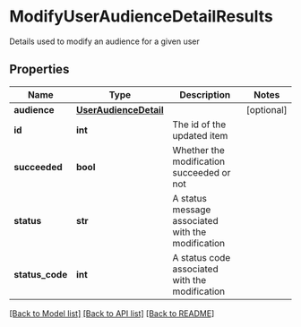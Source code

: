 # ModifyUserAudienceDetailResults

Details used to modify an audience for a given user
## Properties
Name | Type | Description | Notes
------------ | ------------- | ------------- | -------------
**audience** | [**UserAudienceDetail**](UserAudienceDetail.md) |  | [optional] 
**id** | **int** | The id of the updated item | 
**succeeded** | **bool** | Whether the modification succeeded or not | 
**status** | **str** | A status message associated with the modification | 
**status_code** | **int** | A status code associated with the modification | 

[[Back to Model list]](../README.md#documentation-for-models) [[Back to API list]](../README.md#documentation-for-api-endpoints) [[Back to README]](../README.md)


